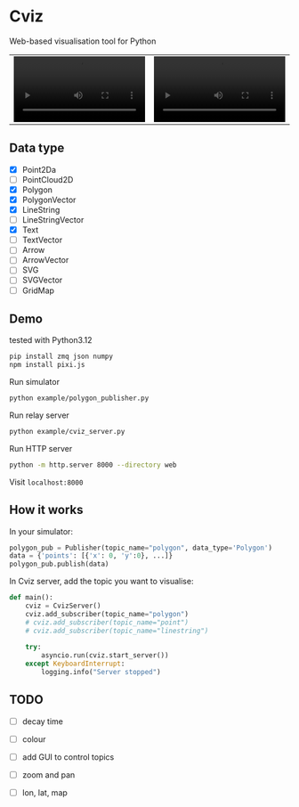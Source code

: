 # Cviz 
Web-based visualisation tool for Python

<table>
  <tr>
    <td>
      <video src="https://github.com/user-attachments/assets/0bbb7911-3b68-49cb-8aa0-923fb4b55a2e" controls width="100%"></video>
    </td>
    <td>
      <video src="https://github.com/user-attachments/assets/f1e7431e-fa74-42c8-94ed-3c19645f5573" controls width="100%"></video>
    </td>
  </tr>
</table>

## Data type
- [x] Point2Da
- [ ] PointCloud2D
- [x] Polygon
- [x] PolygonVector
- [x] LineString
- [ ] LineStringVector
- [x] Text
- [ ] TextVector
- [ ] Arrow
- [ ] ArrowVector
- [ ] SVG
- [ ] SVGVector
- [ ] GridMap

## Demo
tested with Python3.12
```bash
pip install zmq json numpy 
npm install pixi.js
```

Run simulator
```bash
python example/polygon_publisher.py
```

Run relay server 
```bash
python example/cviz_server.py
```

Run HTTP server
```bash
python -m http.server 8000 --directory web
```

Visit `localhost:8000`

## How it works

In your simulator:
```python
polygon_pub = Publisher(topic_name="polygon", data_type='Polygon')
data = {'points': [{'x': 0, 'y':0}, ...]}
polygon_pub.publish(data)
```

In Cviz server, add the topic you want to visualise:
```python
def main():
    cviz = CvizServer()
    cviz.add_subscriber(topic_name="polygon")
    # cviz.add_subscriber(topic_name="point")
    # cviz.add_subscriber(topic_name="linestring")
    
    try:
        asyncio.run(cviz.start_server())
    except KeyboardInterrupt:
        logging.info("Server stopped")
```

## TODO
- [ ] decay time
- [ ] colour
- [ ] add GUI to control topics
- [ ] zoom and pan
- [ ] lon, lat, map

